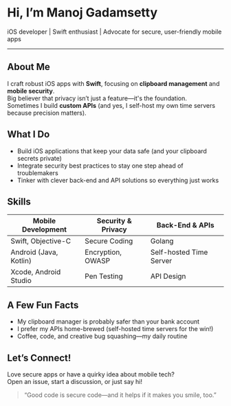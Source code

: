 # Hi, I’m Manoj Gadamsetty

iOS developer | Swift enthusiast | Advocate for secure, user-friendly mobile apps

---

## About Me

I craft robust iOS apps with **Swift**, focusing on **clipboard management** and **mobile security**.  
Big believer that privacy isn’t just a feature—it's the foundation.  
Sometimes I build **custom APIs** (and yes, I self-host my own time servers because precision matters).

## What I Do

- Build iOS applications that keep your data safe (and your clipboard secrets private)
- Integrate security best practices to stay one step ahead of troublemakers
- Tinker with clever back-end and API solutions so everything just works

## Skills

| Mobile Development      | Security & Privacy      | Back-End & APIs         |
|------------------------|------------------------|-------------------------|
| Swift, Objective-C     | Secure Coding          | Golang                  |
| Android (Java, Kotlin) | Encryption, OWASP      | Self-hosted Time Server |
| Xcode, Android Studio  | Pen Testing            | API Design              |

## A Few Fun Facts

- My clipboard manager is probably safer than your bank account
- I prefer my APIs home-brewed (self-hosted time servers for the win!)
- Coffee, code, and creative bug squashing—my daily routine

## Let’s Connect!

Love secure apps or have a quirky idea about mobile tech?  
Open an issue, start a discussion, or just say hi!

> “Good code is secure code—and it helps if it makes you smile, too.”
